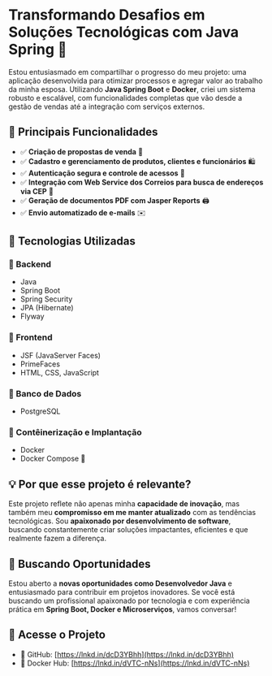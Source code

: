 # Transformando Desafios em Soluções Tecnológicas com Java Spring 🚀

Estou entusiasmado em compartilhar o progresso do meu projeto: uma aplicação desenvolvida para otimizar processos e agregar valor ao trabalho da minha esposa. Utilizando **Java Spring Boot** e **Docker**, criei um sistema robusto e escalável, com funcionalidades completas que vão desde a gestão de vendas até a integração com serviços externos.

## 🔹 Principais Funcionalidades

- ✅ **Criação de propostas de venda** 📄  
- ✅ **Cadastro e gerenciamento de produtos, clientes e funcionários** 🛍️  
- ✅ **Autenticação segura e controle de acessos** 🔐  
- ✅ **Integração com Web Service dos Correios para busca de endereços via CEP** 📍  
- ✅ **Geração de documentos PDF com Jasper Reports** 🖨️  
- ✅ **Envio automatizado de e-mails** ✉️  

## 🔧 Tecnologias Utilizadas

### 🔹 Backend
- Java
- Spring Boot
- Spring Security
- JPA (Hibernate)
- Flyway

### 🔹 Frontend
- JSF (JavaServer Faces)
- PrimeFaces
- HTML, CSS, JavaScript

### 🔹 Banco de Dados
- PostgreSQL

### 🔹 Contêinerização e Implantação
- Docker
- Docker Compose 🐳

## 💡 Por que esse projeto é relevante?

Este projeto reflete não apenas minha **capacidade de inovação**, mas também meu **compromisso em me manter atualizado** com as tendências tecnológicas. Sou **apaixonado por desenvolvimento de software**, buscando constantemente criar soluções impactantes, eficientes e que realmente fazem a diferença.

## 💼 Buscando Oportunidades

Estou aberto a **novas oportunidades como Desenvolvedor Java** e entusiasmado para contribuir em projetos inovadores. Se você está buscando um profissional apaixonado por tecnologia e com experiência prática em **Spring Boot, Docker e Microserviços**, vamos conversar!

## 🔗 Acesse o Projeto

- 📌 GitHub: [https://lnkd.in/dcD3YBhh](https://lnkd.in/dcD3YBhh)  
- 📌 Docker Hub: [https://lnkd.in/dVTC-nNs](https://lnkd.in/dVTC-nNs)
